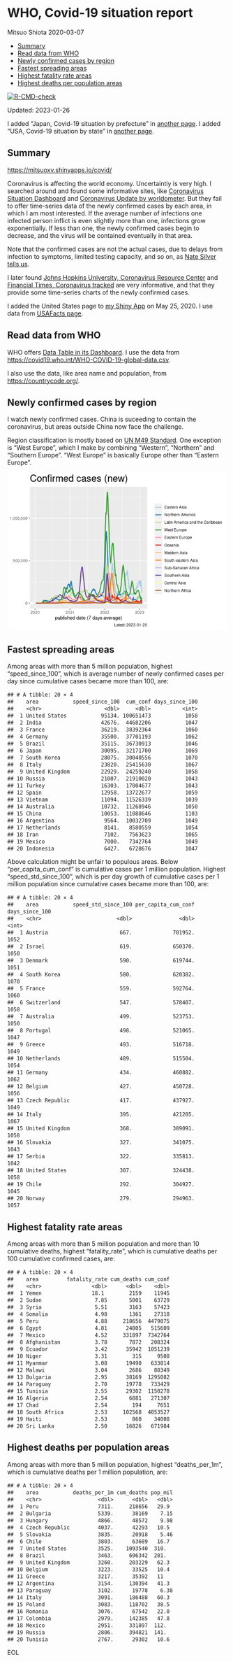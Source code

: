 WHO, Covid-19 situation report
================
Mitsuo Shiota
2020-03-07

- <a href="#summary" id="toc-summary">Summary</a>
- <a href="#read-data-from-who" id="toc-read-data-from-who">Read data from
  WHO</a>
- <a href="#newly-confirmed-cases-by-region"
  id="toc-newly-confirmed-cases-by-region">Newly confirmed cases by
  region</a>
- <a href="#fastest-spreading-areas"
  id="toc-fastest-spreading-areas">Fastest spreading areas</a>
- <a href="#highest-fatality-rate-areas"
  id="toc-highest-fatality-rate-areas">Highest fatality rate areas</a>
- <a href="#highest-deaths-per-population-areas"
  id="toc-highest-deaths-per-population-areas">Highest deaths per
  population areas</a>

<!-- badges: start -->

[![R-CMD-check](https://github.com/mitsuoxv/covid/actions/workflows/R-CMD-check.yaml/badge.svg)](https://github.com/mitsuoxv/covid/actions/workflows/R-CMD-check.yaml)
<!-- badges: end -->

Updated: 2023-01-26

I added “Japan, Covid-19 situation by prefecture” in [another
page](Japan.md). I added “USA, Covid-19 situation by state” in [another
page](USA.md).

## Summary

<https://mitsuoxv.shinyapps.io/covid/>

Coronavirus is affecting the world economy. Uncertaintiy is very high. I
searched around and found some informative sites, like [Coronavirus
Situation
Dashboard](https://who.maps.arcgis.com/apps/opsdashboard/index.html#/c88e37cfc43b4ed3baf977d77e4a0667)
and [Coronavirus Update by
worldometer](https://www.worldometers.info/coronavirus/). But they fail
to offer time-series data of the newly confirmed cases by each area, in
which I am most interested. If the average number of infections one
infected person inflict is even slightly more than one, infections grow
exponentially. If less than one, the newly confirmed cases begin to
decrease, and the virus will be contained eventually in that area.

Note that the confirmed cases are not the actual cases, due to delays
from infection to symptoms, limited testing capacity, and so on, as
[Nate Silver tells
us](https://fivethirtyeight.com/features/coronavirus-case-counts-are-meaningless/).

I later found [Johns Hopkins University, Coronavirus Resource
Center](https://coronavirus.jhu.edu/) and [Financial Times, Coronavirus
tracked](https://www.ft.com/content/a26fbf7e-48f8-11ea-aeb3-955839e06441)
are very informative, and that they provide some time-series charts of
the newly confirmed cases.

I added the United States page to [my Shiny
App](https://mitsuoxv.shinyapps.io/covid/) on May 25, 2020. I use data
from [USAFacts
page](https://usafacts.org/visualizations/coronavirus-covid-19-spread-map/).

## Read data from WHO

WHO offers [Data Table in its Dashboard](https://covid19.who.int/table).
I use the data from
<https://covid19.who.int/WHO-COVID-19-global-data.csv>.

I also use the data, like area name and population, from
<https://countrycode.org/>.

## Newly confirmed cases by region

I watch newly confirmed cases. China is suceeding to contain the
coronavirus, but areas outside China now face the challenge.

Region classification is mostly based on [UN M49
Standard](https://unstats.un.org/unsd/methodology/m49/). One exception
is “West Europe”, which I make by combining “Western”, “Northern” and
“Southern Europe”. “West Europe” is basically Europe other than “Eastern
Europe”.

![](README_files/figure-gfm/chart-1.png)<!-- -->

## Fastest spreading areas

Among areas with more than 5 million population, highest
“speed_since_100”, which is average number of newly confirmed cases per
day since cumulative cases became more than 100, are:

    ## # A tibble: 20 × 4
    ##    area           speed_since_100  cum_conf days_since_100
    ##    <chr>                    <dbl>     <dbl>          <int>
    ##  1 United States           95134. 100651473           1058
    ##  2 India                   42676.  44682206           1047
    ##  3 France                  36219.  38392364           1060
    ##  4 Germany                 35500.  37701193           1062
    ##  5 Brazil                  35115.  36730913           1046
    ##  6 Japan                   30095.  32171700           1069
    ##  7 South Korea             28075.  30040556           1070
    ##  8 Italy                   23820.  25415630           1067
    ##  9 United Kingdom          22929.  24259240           1058
    ## 10 Russia                  21007.  21910020           1043
    ## 11 Turkey                  16303.  17004677           1043
    ## 12 Spain                   12958.  13722677           1059
    ## 13 Vietnam                 11094.  11526339           1039
    ## 14 Australia               10732.  11268946           1050
    ## 15 China                   10053.  11088646           1103
    ## 16 Argentina                9564.  10032709           1049
    ## 17 Netherlands              8141.   8580559           1054
    ## 18 Iran                     7102.   7563623           1065
    ## 19 Mexico                   7000.   7342764           1049
    ## 20 Indonesia                6427.   6728676           1047

Above calculation might be unfair to populous areas. Below
“per_capita_cum_conf” is cumulative cases per 1 million population.
Highest “speed_std_since_100”, which is per day growth of cumulative
cases per 1 million population since cumulative cases became more than
100, are:

    ## # A tibble: 20 × 4
    ##    area           speed_std_since_100 per_capita_cum_conf days_since_100
    ##    <chr>                        <dbl>               <dbl>          <int>
    ##  1 Austria                       667.             701952.           1052
    ##  2 Israel                        619.             650370.           1050
    ##  3 Denmark                       590.             619744.           1051
    ##  4 South Korea                   580.             620382.           1070
    ##  5 France                        559.             592764.           1060
    ##  6 Switzerland                   547.             578407.           1058
    ##  7 Australia                     499.             523753.           1050
    ##  8 Portugal                      498.             521065.           1047
    ##  9 Greece                        493.             516718.           1049
    ## 10 Netherlands                   489.             515504.           1054
    ## 11 Germany                       434.             460882.           1062
    ## 12 Belgium                       427.             450728.           1056
    ## 13 Czech Republic                417.             437927.           1049
    ## 14 Italy                         395.             421205.           1067
    ## 15 United Kingdom                368.             389091.           1058
    ## 16 Slovakia                      327.             341075.           1043
    ## 17 Serbia                        322.             335813.           1042
    ## 18 United States                 307.             324438.           1058
    ## 19 Chile                         292.             304927.           1045
    ## 20 Norway                        279.             294963.           1057

## Highest fatality rate areas

Among areas with more than 5 million population and more than 10
cumulative deaths, highest “fatality_rate”, which is cumulative deaths
per 100 cumulative confirmed cases, are:

    ## # A tibble: 20 × 4
    ##    area         fatality_rate cum_deaths cum_conf
    ##    <chr>                <dbl>      <dbl>    <dbl>
    ##  1 Yemen                18.1        2159    11945
    ##  2 Sudan                 7.85       5001    63729
    ##  3 Syria                 5.51       3163    57423
    ##  4 Somalia               4.98       1361    27318
    ##  5 Peru                  4.88     218656  4479075
    ##  6 Egypt                 4.81      24805   515609
    ##  7 Mexico                4.52     331897  7342764
    ##  8 Afghanistan           3.78       7872   208324
    ##  9 Ecuador               3.42      35942  1051239
    ## 10 Niger                 3.31        315     9508
    ## 11 Myanmar               3.08      19490   633814
    ## 12 Malawi                3.04       2686    88349
    ## 13 Bulgaria              2.95      38169  1295082
    ## 14 Paraguay              2.70      19778   733429
    ## 15 Tunisia               2.55      29302  1150278
    ## 16 Algeria               2.54       6881   271307
    ## 17 Chad                  2.54        194     7651
    ## 18 South Africa          2.53     102568  4053527
    ## 19 Haiti                 2.53        860    34008
    ## 20 Sri Lanka             2.50      16826   671984

## Highest deaths per population areas

Among areas with more than 5 million population, highest
“deaths_per_1m”, which is cumulative deaths per 1 million population,
are:

    ## # A tibble: 20 × 4
    ##    area           deaths_per_1m cum_deaths pop_mil
    ##    <chr>                  <dbl>      <dbl>   <dbl>
    ##  1 Peru                   7311.     218656   29.9 
    ##  2 Bulgaria               5339.      38169    7.15
    ##  3 Hungary                4866.      48572    9.98
    ##  4 Czech Republic         4037.      42293   10.5 
    ##  5 Slovakia               3835.      20918    5.46
    ##  6 Chile                  3803.      63689   16.7 
    ##  7 United States          3525.    1093540  310.  
    ##  8 Brazil                 3463.     696342  201.  
    ##  9 United Kingdom         3260.     203229   62.3 
    ## 10 Belgium                3223.      33525   10.4 
    ## 11 Greece                 3217.      35392   11   
    ## 12 Argentina              3154.     130394   41.3 
    ## 13 Paraguay               3102.      19778    6.38
    ## 14 Italy                  3091.     186488   60.3 
    ## 15 Poland                 3083.     118702   38.5 
    ## 16 Romania                3076.      67542   22.0 
    ## 17 Colombia               2979.     142385   47.8 
    ## 18 Mexico                 2951.     331897  112.  
    ## 19 Russia                 2806.     394821  141.  
    ## 20 Tunisia                2767.      29302   10.6

EOL
